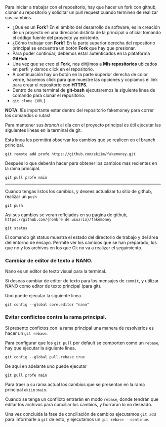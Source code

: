 
Para iniciar a trabajar con el repositorio, hay que hacer un fork con github, clonar su repositorio y solicitar un pull request cuando terminen de realizar sus cambios.
  - ¿Qué es un **Fork**? En el ámbito del desarrollo de software, es la creación de un proyecto en una dirección distinta de la principal u oficial tomando el código fuente del proyecto ya existente.
  - ¿Cómo trabajar con **Fork**? En la parte superior derecha del repositorio principal se encuentra un botón **Fork** que hay que presionar.
  - Para poder continúar, debemos estar autenticados en la plataforma **GitHub**.
  - Una vez que se creo el **Fork**, nos dirijimos a **Mis repositorios** ubicados en perfil y damos click en el repositorio.
  - A continuación hay un botón en la parte superior derecha de color verde, hacemos click para que muestre las opciones y copiamos el link para crear el repositorio con **HTTPS**.
  - Dentro de una terminal de **git-bash** ejecutaremos la siguiente línea de comando para clonar el repositorio:
  - `git clone {URL}`


**NOTA**:
!Es importante estar dentro del repositorio fakemoney para correr los comandos o rutas!

Para mantener sus _branch_ al día con el proyecto principal es útil ejecutar las siguientes líneas en la terminal de git. 

Esta línea les permitirá observar los cambios que se realicen en el branch principal.
```
git remote add profe https://github.com/ekiim/fakemoney.git
```

Después lo que deberán hacer para obtener los cambios mas recientes en la rama principal.

```
git pull profe main
```

---

Cuando tengas listos los cambios, y desees actualizar tu sitio de github, realizar un `push`

```
git push
```

Asi sus cambios se veran reflejados en su pagina de github, `https://github.com/{nombre de usuario}/fakemoney`

```
git status
```
El comando git status muestra el estado del directorio de trabajo y del área del entorno de ensayo. Permite ver los cambios que se han preparado, los que no y los archivos en los que Git no va a realizar el seguimiento.

### Cambiar de editor de texto a NANO.

Nano es un editor de texto visual para la terminal.

Si deseas cambiar de editor de texto para los mensajes de `commit`, y utilizar NANO como editor de texto principal (para git).

Uno puede ejecutar la siguiente linea.

```
git config --global core.editor "nano"
```

### Evitar conflictos contra la rama principal.

Si presento confictos con la rama principal una manera de resolverlos es hacer un `git rebase`.

Para configurar que los `git pull` por default se comporten como un `rebase`, hay que ejecutar la siguiente linea.

```
git config --global pull.rebase true
```

De aqui en adelante uno puede ejecutar 

```
git pull profe main
```

Para traer a su rama actual los cambios que se presentan en la rama principal `ekiim:main`.

Cuando se tenga un conflicto entrarán en modo `rebase`, donde tendrán que editar los archivos para conciliar los cambios, y borraran lo no deseado.

Una vez concluida la fase de conciliación de cambios ejecutamos `git add` para informarle a `git` de esto, y ejecutamos un `git rebase --continue`.



